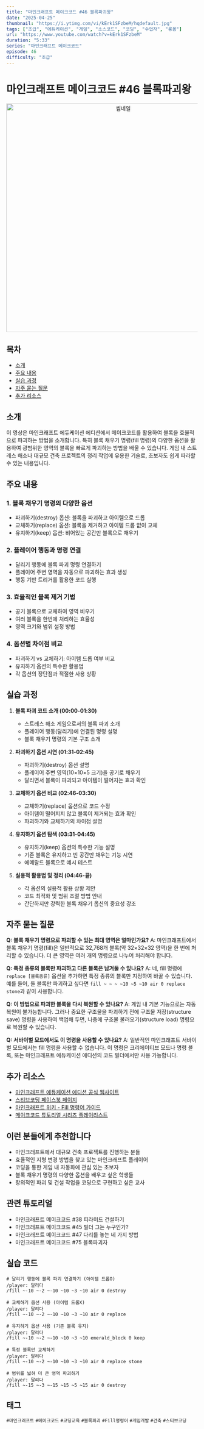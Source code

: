 ```yaml
---
title: "마인크래프트 메이크코드 #46 블록파괴왕"
date: "2025-04-25"
thumbnail: "https://i.ytimg.com/vi/kErk1SFzbeM/hqdefault.jpg"
tags: ["초급", "에듀케이션", "게임", "소스코드", "코딩", "수업자", "롱폼"]
url: "https://www.youtube.com/watch?v=kErk1SFzbeM"
duration: "5:33"
series: "마인크래프트 메이크코드"
episode: 46
difficulty: "초급"
---
```


# 마인크래프트 메이크코드 #46 블록파괴왕

<div align="center">
<img src="https://i.ytimg.com/vi/kErk1SFzbeM/hqdefault.jpg" alt="썸네일" width="600"/>
</div>

## 목차
- [소개](#소개)
- [주요 내용](#주요-내용)
- [실습 과정](#실습-과정)
- [자주 묻는 질문](#자주-묻는-질문)
- [추가 리소스](#추가-리소스)

## 소개
이 영상은 마인크래프트 에듀케이션 에디션에서 메이크코드를 활용하여 블록을 효율적으로 파괴하는 방법을 소개합니다. 특히 블록 채우기 명령(fill 명령)의 다양한 옵션을 활용하여 광범위한 영역의 블록을 빠르게 파괴하는 방법을 배울 수 있습니다. 게임 내 스트레스 해소나 대규모 건축 프로젝트의 정리 작업에 유용한 기술로, 초보자도 쉽게 따라할 수 있는 내용입니다.

## 주요 내용

### 1. 블록 채우기 명령의 다양한 옵션
- 파괴하기(destroy) 옵션: 블록을 파괴하고 아이템으로 드롭
- 교체하기(replace) 옵션: 블록을 제거하고 아이템 드롭 없이 교체
- 유지하기(keep) 옵션: 비어있는 공간만 블록으로 채우기

### 2. 플레이어 행동과 명령 연결
- 달리기 행동에 블록 파괴 명령 연결하기
- 플레이어 주변 영역을 자동으로 파괴하는 효과 생성
- 행동 기반 트리거를 활용한 코드 실행

### 3. 효율적인 블록 제거 기법
- 공기 블록으로 교체하여 영역 비우기
- 여러 블록을 한번에 처리하는 효율성
- 영역 크기와 범위 설정 방법

### 4. 옵션별 차이점 비교
- 파괴하기 vs 교체하기: 아이템 드롭 여부 비교
- 유지하기 옵션의 특수한 활용법
- 각 옵션의 장단점과 적절한 사용 상황

## 실습 과정

1. **블록 파괴 코드 소개 (00:00-01:30)**
   - 스트레스 해소 게임으로서의 블록 파괴 소개
   - 플레이어 행동(달리기)에 연결된 명령 설명
   - 블록 채우기 명령의 기본 구조 소개

2. **파괴하기 옵션 시연 (01:31-02:45)**
   - 파괴하기(destroy) 옵션 설명
   - 플레이어 주변 영역(10×10×5 크기)을 공기로 채우기
   - 달리면서 블록이 파괴되고 아이템이 떨어지는 효과 확인

3. **교체하기 옵션 비교 (02:46-03:30)**
   - 교체하기(replace) 옵션으로 코드 수정
   - 아이템이 떨어지지 않고 블록이 제거되는 효과 확인
   - 파괴하기와 교체하기의 차이점 설명

4. **유지하기 옵션 탐색 (03:31-04:45)**
   - 유지하기(keep) 옵션의 특수한 기능 설명
   - 기존 블록은 유지하고 빈 공간만 채우는 기능 시연
   - 에메랄드 블록으로 예시 테스트

5. **실용적 활용법 및 정리 (04:46-끝)**
   - 각 옵션의 실용적 활용 상황 제안
   - 코드 최적화 및 범위 조절 방법 안내
   - 간단하지만 강력한 블록 채우기 옵션의 중요성 강조

## 자주 묻는 질문

**Q: 블록 채우기 명령으로 파괴할 수 있는 최대 영역은 얼마인가요?**
A: 마인크래프트에서 블록 채우기 명령(fill)은 일반적으로 32,768개 블록(약 32×32×32 영역)을 한 번에 처리할 수 있습니다. 더 큰 영역은 여러 개의 명령으로 나누어 처리해야 합니다.

**Q: 특정 종류의 블록만 파괴하고 다른 블록은 남겨둘 수 있나요?**
A: 네, fill 명령에 `replace [블록종류]` 옵션을 추가하면 특정 종류의 블록만 지정하여 바꿀 수 있습니다. 예를 들어, 돌 블록만 파괴하고 싶다면 `fill ~ ~ ~ ~10 ~5 ~10 air 0 replace stone`과 같이 사용합니다.

**Q: 이 방법으로 파괴한 블록을 다시 복원할 수 있나요?**
A: 게임 내 기본 기능으로는 자동 복원이 불가능합니다. 그러나 중요한 구조물을 파괴하기 전에 구조물 저장(structure save) 명령을 사용하여 백업해 두면, 나중에 구조물 불러오기(structure load) 명령으로 복원할 수 있습니다.

**Q: 서바이벌 모드에서도 이 명령을 사용할 수 있나요?**
A: 일반적인 마인크래프트 서바이벌 모드에서는 fill 명령을 사용할 수 없습니다. 이 명령은 크리에이티브 모드나 명령 블록, 또는 마인크래프트 에듀케이션 에디션의 코드 빌더에서만 사용 가능합니다.

## 추가 리소스

- [마인크래프트 에듀케이션 에디션 공식 웹사이트](https://education.minecraft.net/)
- [스티브코딩 페이스북 페이지](https://www.facebook.com/stvcoding/)
- [마인크래프트 위키 - Fill 명령어 가이드](https://minecraft.fandom.com/wiki/Commands/fill)
- [메이크코드 튜토리얼 시리즈 플레이리스트](https://www.youtube.com/playlist?list=PLAYLIST_ID)

## 이런 분들에게 추천합니다

- 마인크래프트에서 대규모 건축 프로젝트를 진행하는 분들
- 효율적인 지형 변경 방법을 찾고 있는 마인크래프트 플레이어
- 코딩을 통한 게임 내 자동화에 관심 있는 초보자
- 블록 채우기 명령의 다양한 옵션을 배우고 싶은 학생들
- 창의적인 파괴 및 건설 작업을 코딩으로 구현하고 싶은 교사

## 관련 튜토리얼

- 마인크래프트 메이크코드 #38 피라미드 건설하기
- 마인크래프트 메이크코드 #45 빌더 그는 누구인가?
- 마인크래프트 메이크코드 #47 다리를 놓는 네 가지 방법
- 마인크래프트 메이크코드 #75 블록파괴자

## 실습 코드

```
# 달리기 행동에 블록 파괴 연결하기 (아이템 드롭O)
/player: 달리다
/fill ~-10 ~-2 ~-10 ~10 ~3 ~10 air 0 destroy

# 교체하기 옵션 사용 (아이템 드롭X)
/player: 달리다
/fill ~-10 ~-2 ~-10 ~10 ~3 ~10 air 0 replace

# 유지하기 옵션 사용 (기존 블록 유지)
/player: 달리다
/fill ~-10 ~-2 ~-10 ~10 ~3 ~10 emerald_block 0 keep

# 특정 블록만 교체하기
/player: 달리다
/fill ~-10 ~-2 ~-10 ~10 ~3 ~10 air 0 replace stone

# 범위를 넓혀 더 큰 영역 파괴하기
/player: 달리다
/fill ~-15 ~-3 ~-15 ~15 ~5 ~15 air 0 destroy
```

## 태그
`#마인크래프트` `#메이크코드` `#코딩교육` `#블록파괴` `#Fill명령어` `#게임개발` `#건축` `#스티브코딩`